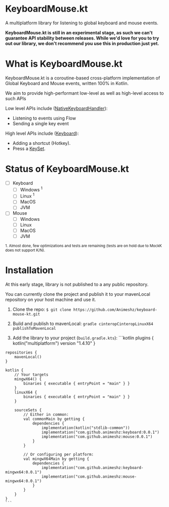 KeyboardMouse.kt
=======

A multiplatform library for listening to global keyboard and mouse events.

__KeyboardMouse.kt is still in an experimental stage, as such we can't guarantee API stability between releases. While we'd love for you to try out our library, we don't recommend you use this in production just yet.__

What is KeyboardMouse.kt
========================

KeyboardMouse.kt is a coroutine-based cross-platform implementation of Global Keyboard and Mouse events, written 100% in Kotlin.

We aim to provide high-performant low-level as well as high-level access to such APIs
 
Low level APIs include ([NativeKeyboardHandler]()):
  - Listening to events using Flow
  - Sending a single key event
    
High level APIs include ([Keyboard]()):
  - Adding a shortcut (Hotkey).
  - Press a [KeySet]().

Status of KeyboardMouse.kt
==========================

  - [ ] Keyboard
    - [ ] Windows <sup>1</sup>
    - [ ] Linux <sup>1</sup>
    - [ ] MacOS
    - [ ] JVM
  - [ ] Mouse
    - [ ] Windows
    - [ ] Linux
    - [ ] MacOS
    - [ ] JVM

<sub>1. Almost done, few optimizations and tests are remaining (tests are on hold due to MockK does not support K/N).</sub>


Installation
============

At this early stage, library is not published to a any public repository.

You can currently clone the project and publish it to your mavenLocal repository on your host machine and use it.

  1. Clone the repo:
    `$ git clone https://github.com/Animeshz/keyboard-mouse-kt.git`
   
  2. Build and publish to mavenLocal:
    `gradle cinteropCinteropLinuxX64 publishToMavenLocal`
  
  3. Add the library to your project (`build.gradle.kts`):
    ```kotlin
    plugins {
        kotlin("multiplatform") version "1.4.10"
    }
    
    repositories {
        mavenLocal()
    }
    
    kotlin {
        // Your targets
        mingwX64() {
            binaries { executable { entryPoint = "main" } }
        }
        linuxX64 {
            binaries { executable { entryPoint = "main" } }
        }
        
        sourceSets {
            // Either in common:
            val commonMain by getting {
                dependencies {
                    implementation(kotlin("stdlib-common"))
                    implementation("com.github.animeshz:keyboard:0.0.1")
                    implementation("com.github.animeshz:mouse:0.0.1")
                }
            }
            
            // Or configuring per platform:
            val mingwX64Main by getting {
                dependencies {
                    implementation("com.github.animeshz:keyboard-mingwx64:0.0.1")
                    implementation("com.github.animeshz:mouse-mingwx64:0.0.1")
                }
            }
        }
    }
    ```
